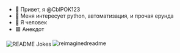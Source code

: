 - 👋 Привет, я @CblPOK123
- 👀 Меня интересует python, автоматизация, и прочая ерунда
- 🌱 Я человек
- 🟥 Анекдот


<img align="center" src="https://readme-jokes.vercel.app/api" alt="README Jokes"></a>
<img src="https://myreadme.vercel.app/api/embed/CblPOK123?panels=userstatistics,toprepositories,toplanguages,commitgraph" alt="reimaginedreadme" />
<!---
CblPOK123/CblPOK123 is a ✨ special ✨ repository because its `README.md` (this file) appears on your GitHub profile.
You can click the Preview link to take a look at your changes.
--->
